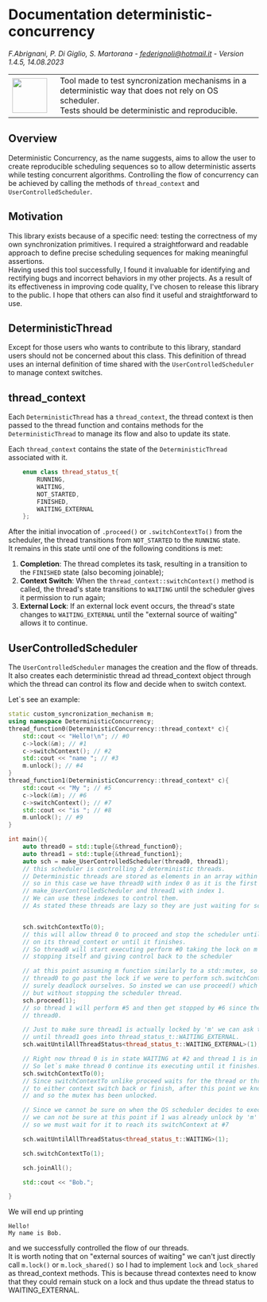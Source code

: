 # Documentation deterministic-concurrency

<em>F.Abrignani, P. Di Giglio, S. Martorana - federignoli@hotmail.it - Version 1.4.5, 14.08.2023</em>

<table style="border:none;border-collapse:collapse;">
    <tr>
        <td style="border:none;border-left:none;border-top:none;border-bottom:none;width: 80px;"> <img src="warning.png" style= "width:70px; height:70px; object-fit: cover; object-position: 100% 0;"/>
        </td>
        <td style="border-right:none;border-top: none;border-bottom: none;"> 
        Tool made to test syncronization mechanisms in a deterministic way that does not rely on OS scheduler.<br>
        Tests should be deterministic and reproducible.
        </td>
    </tr>
</table>

## Overview
Deterministic Concurrency, as the name suggests, aims to allow the user to create reproducible scheduling sequences so to allow deterministic asserts while testing concurrent algorithms.
Controlling the flow of concurrency can be achieved by calling the methods of ```thread_context``` and ```UserControlledScheduler```.

## Motivation
This library exists because of a specific need: testing the correctness of my own synchronization primitives. I required a straightforward and readable approach to define precise scheduling sequences for making meaningful assertions.
<br>
Having used this tool successfully, I found it invaluable for identifying and rectifying bugs and incorrect behaviors in my other projects. As a result of its effectiveness in improving code quality, I've chosen to release this library to the public. I hope that others can also find it useful and straightforward to use.

## DeterministicThread
Except for those users who wants to contribute to this library, standard users should not be concerned about this class. This definition of thread uses an internal definition of time shared with the ```UserControlledScheduler``` to manage context switches.

## thread_context
Each ```DeterministicThread``` has a ```thread_context```, the thread context is then passed to the thread function and contains methods for the ```DeterministicThread``` to manage its flow and also to update its state.

Each ```thread_context``` contains the state of the ```DeterministicThread``` associated with it.

```cpp
    enum class thread_status_t{
        RUNNING,
        WAITING,
        NOT_STARTED,
        FINISHED,
        WAITING_EXTERNAL
    };
```

After the initial invocation of ```.proceed()``` or ```.switchContextTo()``` from the scheduler, the thread transitions from ```NOT_STARTED``` to the ```RUNNING``` state.<br> It remains in this state until one of the following conditions is met:

1. **Completion**: The thread completes its task, resulting in a transition to the ```FINISHED``` state (also becoming joinable);
2. **Context Switch**: When the ```thread_context::switchContext()``` method is called, the thread's state transitions to ```WAITING``` until the scheduler gives it permission to run again;
3. **External Lock**: If an external lock event occurs, the thread's state changes to ```WAITING_EXTERNAL``` until the "external source of waiting" allows it to continue.

## UserControlledScheduler
The ```UserControlledScheduler``` manages the creation and the flow of threads.<br>
It also creates each deterministic thread ad thread_context object through which the thread can control its flow and decide when to switch context.

Let`s see an example:
```cpp
static custom_syncronization_mechanism m;
using namespace DeterministicConcurrency;
thread_function0(DeterministicConcurrency::thread_context* c){
    std::cout << "Hello!\n"; // #0
    c->lock(&m); // #1
    c->switchContext(); // #2
    std::cout << "name "; // #3
    m.unlock(); // #4
}
thread_function1(DeterministicConcurrency::thread_context* c){
    std::cout << "My "; // #5
    c->lock(&m); // #6
    c->switchContext(); // #7
    std::cout << "is "; // #8
    m.unlock(); // #9
}

int main(){
    auto thread0 = std::tuple{&thread_function0};
    auto thread1 = std::tuple{&thread_function1};
    auto sch = make_UserControlledScheduler(thread0, thread1);
    // this scheduler is controlling 2 deterministic threads.
    // Deterministic threads are stored as elements in an array within the scheduler,
    // so in this case we have thread0 with index 0 as it is the first argument given to
    // make_UserControlledScheduler and thread1 with index 1.
    // We can use these indexes to control them.
    // As stated these threads are lazy so they are just waiting for sch to do something here.


    sch.switchContextTo(0); 
    // this will allow thread 0 to proceed and stop the scheduler until thread0 uses switch context
    // on its thread_context or until it finishes.
    // So thread0 will start executing perform #0 taking the lock on m at #1 and then execute #2
    // stopping itself and giving control back to the scheduler

    // at this point assuming m function similarly to a std::mutex, so not allowing also
    // thread0 to go past the lock if we were to perform sch.switchContextTo(1) we would
    // surely deadlock ourselves. So insted we can use proceed() which allows threads to proceed
    // but without stopping the scheduler thread.
    sch.proceed(1);
    // so thread 1 will perform #5 and then get stopped by #6 since the lock is already owned by
    // thread0.

    // Just to make sure thread1 is actually locked by 'm' we can ask the scheduler to wait
    // until thread1 goes into thread_status_t::WAITING_EXTERNAL.
    sch.waitUntilAllThreadStatus<thread_status_t::WAITING_EXTERNAL>(1);

    // Right now thread 0 is in state WAITING at #2 and thread 1 is in state WAITING_EXTERNAL at #6.
    // So let`s make thread 0 continue its executing until it finishes.
    sch.switchContextTo(0); 
    // Since switchContextTo unlike proceed waits for the thread or threads indexes given as parameters
    // to either context switch back or finish, after this point we know thread 0 is FINISHED
    // and so the mutex has been unlocked.

    // Since we cannot be sure on when the OS scheduler decides to execute 0 or 1 
    // we can not be sure at this point if 1 was already unlock by 'm' or not so
    // so we must wait for it to reach its switchContext at #7

    sch.waitUntilAllThreadStatus<thread_status_t::WAITING>(1);

    sch.switchContextTo(1);

    sch.joinAll();

    std::cout << "Bob.";

}

```

We will end up printing
```
Hello!
My name is Bob.
```
and we successfully controlled the flow of our threads.<br>
It is worth noting that on "external sources of waiting" we can't just directly call ```m.lock()``` or ```m.lock_shared()``` so I had to implement ```lock``` and ```lock_shared``` as thread_context methods.
This is because thread contextes need to know that they could remain stuck on a lock and thus update the thread status to WAITING_EXTERNAL.
